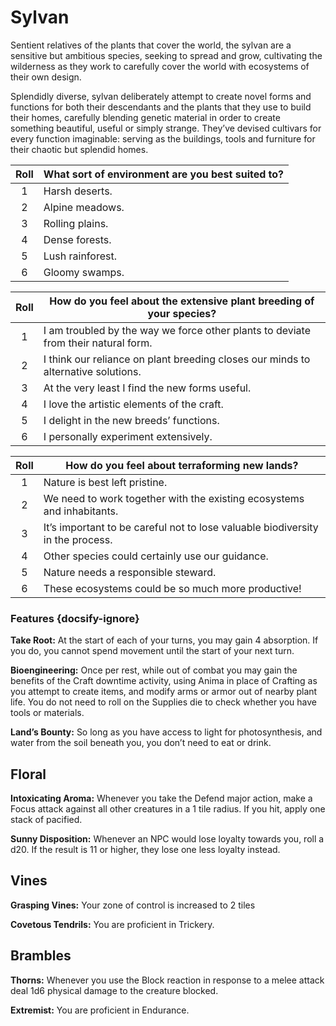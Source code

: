# Sylvan

Sentient relatives of the plants that cover the world, the sylvan are a sensitive but ambitious species, seeking to spread and grow, cultivating the wilderness as they work to carefully cover the world with ecosystems of their own design.

Splendidly diverse, sylvan deliberately attempt to create novel forms and functions for both their descendants and the plants that they use to build their homes, carefully blending genetic material in order to create something beautiful, useful or simply strange. They’ve devised cultivars for every function imaginable: serving as the buildings, tools and furniture for their chaotic but splendid homes.

<div class="side-panel">

| Roll | What sort of environment are you best suited to? |
| :--: | ------------------------------------------------ |
|  1   | Harsh deserts.                                   |
|  2   | Alpine meadows.                                  |
|  3   | Rolling plains.                                  |
|  4   | Dense forests.                                   |
|  5   | Lush rainforest.                                 |
|  6   | Gloomy swamps.                                   |

| Roll | How do you feel about the extensive plant breeding of your species?                |
| :--: | ---------------------------------------------------------------------------------- |
|  1   | I am troubled by the way we force other plants to deviate from their natural form. |
|  2   | I think our reliance on plant breeding closes our minds to alternative solutions.  |
|  3   | At the very least I find the new forms useful.                                     |
|  4   | I love the artistic elements of the craft.                                         |
|  5   | I delight in the new breeds’ functions.                                            |
|  6   | I personally experiment extensively.                                               |

| Roll | How do you feel about terraforming new lands?                                  |
| :--: | ------------------------------------------------------------------------------ |
|  1   | Nature is best left pristine.                                                  |
|  2   | We need to work together with the existing ecosystems and inhabitants.         |
|  3   | It’s important to be careful not to lose valuable biodiversity in the process. |
|  4   | Other species could certainly use our guidance.                                |
|  5   | Nature needs a responsible steward.                                            |
|  6   | These ecosystems could be so much more productive!                             |

</div>

### Features {docsify-ignore}

**Take Root:** At the start of each of your turns, you may gain 4 absorption. If you do, you cannot spend movement until the start of your next turn.

**Bioengineering:** Once per rest, while out of combat you may gain the benefits of the Craft downtime activity, using Anima in place of Crafting as you attempt to create items, and modify arms or armor out of nearby plant life. You do not need to roll on the Supplies die to check whether you have tools or materials.

**Land’s Bounty:** So long as you have access to light for photosynthesis, and water from the soil beneath you, you don’t need to eat or drink.

## Floral

**Intoxicating Aroma:** Whenever you take the Defend major action, make a Focus attack against all other creatures in a 1 tile radius. If you hit, apply one stack of pacified.

**Sunny Disposition:** Whenever an NPC would lose loyalty towards you, roll a d20. If the result is 11 or higher, they lose one less loyalty instead.

## Vines

**Grasping Vines:** Your zone of control is increased to 2 tiles

**Covetous Tendrils:** You are proficient in Trickery.

## Brambles

**Thorns:** Whenever you use the Block reaction in response to a melee attack deal 1d6 physical damage to the creature blocked.

**Extremist:** You are proficient in Endurance.

